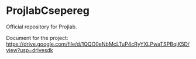 # ProjlabCsepereg
Official repository for Projlab.

Document for the project: 
https://drive.google.com/file/d/1QQO0eNbMcLTuP4cRyYXLPwaTSPBqiK5D/view?usp=drivesdk
